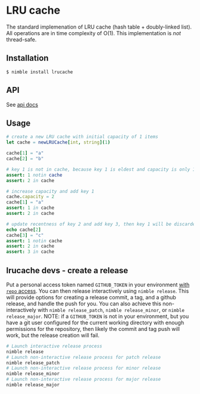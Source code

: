 # LRU cache

The standard implemenation of LRU cache (hash table + doubly-linked list). 
All operations are in time complexity of O(1).
This implementation is *not* thread-safe.

## Installation

```
$ nimble install lrucache
```

## API

See [api docs](https://status-im.github.io/lrucache.nim)

## Usage

```nim
# create a new LRU cache with initial capacity of 1 items
let cache = newLRUCache[int, string](1) 

cache[1] = "a"
cache[2] = "b"

# key 1 is not in cache, because key 1 is eldest and capacity is only 1
assert: 1 notin cache 
assert: 2 in cache

# increase capacity and add key 1 
cache.capacity = 2 
cache[1] = "a"
assert: 1 in cache
assert: 2 in cache

# update recentness of key 2 and add key 3, then key 1 will be discarded.
echo cache[2]
cache[3] = "c"
assert: 1 notin cache
assert: 2 in cache
assert: 3 in cache
```

## lrucache devs - create a release
Put a personal access token named `GITHUB_TOKEN` in your environment [with `repo` access](https://github.com/settings/tokens/new?scopes=repo&description=release-it). You can then release interactively using `nimble release`. This will provide options for creating a release commit, a tag, and a github release, and handle the push for you. You can also achieve this non-interactively with `nimble release_patch`, `nimble release_minor`, or `nimble release_major`.
NOTE: if a `GITHUB_TOKEN` is not in your environment, but you have a git user configured for the current working directory with enough permissions for the repository, then likely the commit and tag push will work, but the release creation will fail.
```bash
# Launch interactive release process
nimble release
# Launch non-interactive release process for patch release
nimble release_patch
# Launch non-interactive release process for minor release
nimble release_minor
# Launch non-interactive release process for major release
nimble release_major
```
